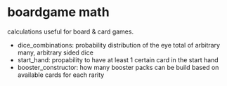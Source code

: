 # boardgame math
calculations useful for board & card games.

- dice_combinations: probability distribution of the eye total of arbitrary many, arbitrary sided dice
- start_hand: propability to have at least 1 certain card in the start hand
- booster_constructor: how many booster packs can be build based on available cards for each rarity
